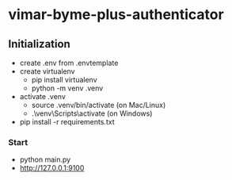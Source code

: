 # vimar-byme-plus-authenticator

## Initialization
* create .env from .envtemplate
* create virtualenv
  * pip install virtualenv
  * python -m venv .venv
* activate .venv
  * source .venv/bin/activate (on Mac/Linux)
  * .\venv\Scripts\activate (on Windows)
* pip install -r requirements.txt

### Start
* python main.py
* http://127.0.0.1:9100